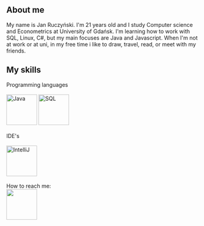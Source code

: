 ## About me

My name is Jan Ruczyński. I'm 21 years old and I study Computer science and Econometrics at University of Gdańsk. I'm learning how to work with SQL, Linux, C#, but my main focuses are Java and Javascript. When I'm not at work or at uni, in my free time i like to draw, travel, read, or meet with my friends.

## My skills

Programming languages
<br>
<br>
<img src="https://cdn.jsdelivr.net/gh/devicons/devicon/icons/java/java-original.svg" alt="Java" style="width:80px;height:80px;"> <img src="https://cdn.jsdelivr.net/gh/devicons/devicon/icons/microsoftsqlserver/microsoftsqlserver-plain-wordmark.svg" alt="SQL" style="width:80px;height:80px;">
<br>
<br>
IDE's
<br>
<br>
<img src="https://cdn.jsdelivr.net/gh/devicons/devicon/icons/intellij/intellij-original.svg" alt="IntelliJ" style="width:80px;height:80px;">
<br>
<br>
How to reach me: <br>
<a href="https://www.facebook.com/janek.ruczynski/"><img src="https://img.icons8.com/color/344/facebook-new.png" style="width:80px;height:80px;"></a>

